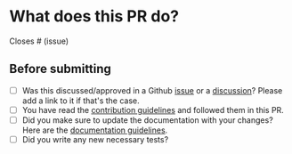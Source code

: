# What does this PR do?

<!--
Well, hello there! Thank you for proposing modifications to the project.

Make sure to have both a short descriptive title & explain your modifications with the relevant context. Make sure to include reference to Github issues it is related to. For the sake of keeping the library light, if you modified existing dependencies or added new ones, please state it clearly in your description.

-->

<!-- Remove if not applicable -->

Closes # (issue)


## Before submitting
- [ ] Was this discussed/approved in a Github [issue](https://github.com/frgfm/torch-scan/issues?q=is%3Aissue) or a [discussion](https://github.com/frgfm/torch-scan/discussions)? Please add a link to it if that's the case.
- [ ] You have read the [contribution guidelines](https://github.com/frgfm/torch-scan/blob/master/CONTRIBUTING.md#submitting-a-pull-request) and followed them in this PR.
- [ ] Did you make sure to update the documentation with your changes? Here are the
      [documentation guidelines](https://github.com/frgm/torch-scan/tree/master/docs).
- [ ] Did you write any new necessary tests?
